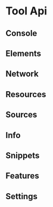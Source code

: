 # Tool Api

## Console

## Elements

## Network

## Resources

## Sources

## Info

## Snippets

## Features

## Settings